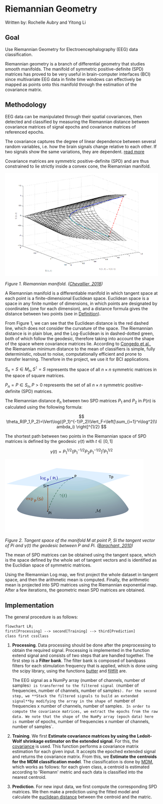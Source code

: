 # Riemannian Geometry

Written by: Rochelle Aubry and Yitong Li

## Goal

Use Riemannian Geometry for Electroencephalography (EEG) data classification.

Riemannian geometry is a branch of differential geometry that studies smooth manifolds. The manifold of symmetric positive-definite (SPD) matrices has proved to be very useful in brain-computer interfaces (BCI) since multivariate EEG data in finite time windows can effectively be mapped as points onto this manifold through the estimation of the covariance matrix.

## Methodology

EEG data can be manipulated through their spatial covariances, then detected and classified by measuring the Riemannian distance between covariance matrices of signal epochs and covariance matrices of referenced epochs.

The covariance captures the degree of linear dependence between several random variables, i.e. how the brain signals change relative to each other. If two signals show the same variations, they are dependent. [read more](https://hal.uvsq.fr/hal-01710089)

Covariance matrices are symmetric positive-definite (SPD) and are thus constrained to lie strictly inside a convex cone, the Riemannian manifold.

![alt text for screen readers](./images/riemannian_manifold.png "Text to show on mouseover")

*Figure 1. Riemannian manifold. ([Chevallier, 2018](https://www.researchgate.net/publication/323358565_Riemannian_Classification_for_SSVEP-Based_BCI_Offline_versus_Online_Implementations))*

A Riemannian manifold is a differentiable manifold in which tangent space at each point is a finite-dimensional Euclidean space. Euclidean space is a space in any finite number of dimensions, in which points are designated by coordinates (one for each dimension), and a distance formula gives the distance between two points (see in [Definition](https://www.britannica.com/science/Euclidean-space)).

From Figure 1, we can see that the Euclidean distance is the red dashed line, which does not consider the curvature of the space. The Riemannian distance is in plain blue, and the Log-Euclidean is in dashed-dotted green, both of which follow the geodesic, therefore taking into account the shape of the space where covariance matrices lie. According to [Congedo et al.](https://hal.archives-ouvertes.fr/hal-02315131/document), the Riemannian minimum distance to the mean of classifiers is simple, fully deterministic, robust to noise, computationally efficient and prone to transfer learning. Therefore in the project, we use it for BCI applications.

$S_n={S\in M_n, S^\intercal=S}$ represents the space of all $n×n$ symmetric matrices in the space of square matrices.

$P_n={P \in S_n, P>0}$ represents the set of all $n×n$ symmetric positive-definite (SPD) matrices.

The Riemannian distance $\theta_n$ between two SPD matrices $P_1$ and $P_2$ in $P(n)$ is calculated using the following formula:

$$
\theta_R(P_1,P_2)=\Vert\log({P_1}^{-1}P_2)\Vert_F=\left[\sum_{i=1}^n\log^2(\lambda_i)  \right]^{1/2}
$$

The shortest path between two points in the Riemannian space of SPD matrices is defined by the geodesic $\gamma(t)$ with $t\in [0,1]$

$$
\gamma(t)=P_1^{1/2}(P_1^{-1/2}P_2P_1^{-1/2})^tP_1^{1/2}
$$

![alt text](./images/geodesic.png "Text to show on mouseover")

*Figure 2. Tangent space of the manifold M at point P, Si the tangent vector of Pi and $\gamma(t)$ the geodesic between P and Pi. ([Barachant, 2010](https://hal.archives-ouvertes.fr/hal-00602700/document))*

The mean of SPD matrices can be obtained using the tangent space, which is the space defined by the whole set of tangent vectors and is identified as the Euclidian space of symmetric matrices.

Using the Riemannian Log map, we first project the whole dataset in tangent space, and then the arithmetic mean is computed. Finally, the arithmetic mean is projected into SPD matrices using the Riemannian exponential map. After a few iterations, the geometric mean SPD matrices are obtained.

## Implementation

The general procedure is as follows:

```mermaid
flowchart LR;
first[Processing] --> second[Training] --> third[Prediction]
class first cssClass
```

1. **Processing**.
   Data processing should be done after the preprocessing to obtain the required signal. Processing is implemented in the function extend signal and consists of two steps that are handled together. The first step is a **Filter bank**. The filter bank is composed of bandpass filters for each stimulation frequency that is applied, which is done using the scipy library, using the functions [butter](https://docs.scipy.org/doc/scipy/reference/generated/scipy.signal.butter.html) and [filtfilt](https://docs.scipy.org/doc/scipy/reference/generated/scipy.signal.filtfilt.html) are.

   The EEG signal as a NumPy array (number of channels, number of samples`) is transferred to the filtered signal (`number of frequencies, number of channels, number of samples`). For the second step, we **Stack the filtered signals to build an extended signal**by modifying the array in the shape of `number of frequencies x number of channels, number of samples`. In order to compute the covariance matrices, we extract the epochs from the raw data. We note that the shape of the NumPy array (epoch data) here is `number of epochs, number of frequencies x number of channels, number of samples`.
2. **Training**.
   We first **Estimate covariance matrices by using the Ledoit-Wolf shrinkage estimator on the extended signal**. For this, the [covariance](https://pyriemann.readthedocs.io/en/latest/generated/pyriemann.utils.covariance.covariances.html#pyriemann.utils.covariance.covariances) is used. This function performs a covariance matrix estimation for each given input. It accepts the epoched extended signal and returns the covariance matrix.
   From this, we **Estimate the centroids for the MDM classification model**. The classification is done by [MDM](https://pyriemann.readthedocs.io/en/latest/generated/pyriemann.classification.MDM.html#pyriemann.classification.MDM), which works as follows: for each given class, a centroid is estimated according to 'Riemann' metric and each data is classified into the nearest centroid.
3. **Prediction**.
   For new input data, we first compute the corresponding SPD matrices. We then make a prediction using the fitted model and calculate the [euclidean distance](https://pyriemann.readthedocs.io/en/latest/generated/pyriemann.utils.distance.distance.html#pyriemann.utils.distance.distance) between the centroid and the matric.
